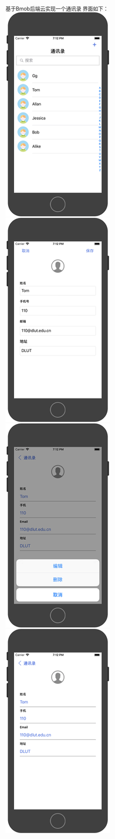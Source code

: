 基于Bmob后端云实现一个通讯录
界面如下：  
![主界面](https://github.com/chejdj/Contacts/blob/master/images/main.png) 
![添加界面](https://github.com/chejdj/Contacts/blob/master/images/add.png)  
![更新界面](https://github.com/chejdj/Contacts/blob/master/images/change.png)
![联系人详情](https://github.com/chejdj/Contacts/blob/master/images/contacters_detail.png)
